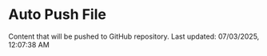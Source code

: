 # Auto Push File

Content that will be pushed to GitHub repository.
Last updated: 07/03/2025, 12:07:38 AM